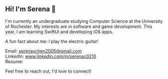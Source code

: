 ## Hi! I'm Serena 🌻
I'm currently an undergraduate studying Computer Science at the University of Rochester. My interests are in software and game development. This year, I am learning SwiftUI and developing iOS apps. 

A fun fact about me: I play the electric guitar!


Email: serenaychen2005@gmail.com  
LinkedIn: www.linkedin.com/in/serenac0210  
Resume: 

Feel free to reach out, I'd love to connect! 
<!--
**SerenaC0210/SerenaC0210** is a ✨ _special_ ✨ repository because its `README.md` (this file) appears on your GitHub profile.

Here are some ideas to get you started:

- 🔭 I’m currently working on ...
- 🌱 I’m currently learning ...
- 👯 I’m looking to collaborate on ...
- 🤔 I’m looking for help with ...
- 💬 Ask me about ...
- 📫 How to reach me: ...
- 😄 Pronouns: ...
- ⚡ Fun fact: ...
-->
